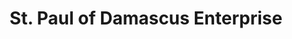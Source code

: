 ---
title: "St. Paul of Damascus Enterprise"
url: /accra/st-paul-of-damascus-enterprise/
shop: Autoteile
---
